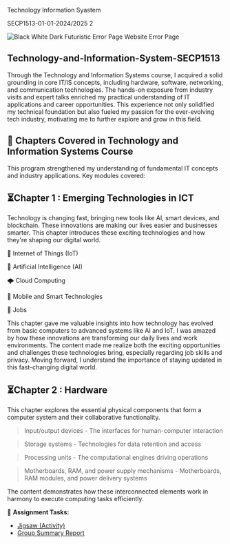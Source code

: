 Technology Information Syastem

SECP1513-01-01-2024/2025 2

![Black White Dark Futuristic Error Page Website Error Page](https://github.com/user-attachments/assets/14247e59-199f-4714-93cc-ca76d6d27ac8)


## Technology-and-Information-System-SECP1513
Through the Technology and Information Systems course, I acquired a solid grounding in core IT/IS concepts, including hardware, software, networking, and communication technologies. The hands-on exposure from industry visits and expert talks enriched my practical understanding of IT applications and career opportunities. This experience not only solidified my technical foundation but also fueled my passion for the ever-evolving tech industry, motivating me to further explore and grow in this field.

## 📎 Chapters Covered in Technology and Information Systems Course 
This program strengthened my understanding of fundamental IT concepts and industry applications. Key modules covered:

## ⏳Chapter 1 : Emerging Technologies in ICT
Technology is changing fast, bringing new tools like AI, smart devices, and blockchain. These innovations are making our lives easier and businesses smarter. This chapter introduces these exciting technologies and how they're shaping our digital world. 

🔗 Internet of Things (IoT)

🤖 Artificial Intelligence (AI)

🌩️ Cloud Computing

📱 Mobile and Smart Technologies

💼 Jobs

This chapter gave me valuable insights into how technology has evolved from basic computers to advanced systems like AI and IoT. I was amazed by how these innovations are transforming our daily lives and work environments. The content made me realize both the exciting opportunities and challenges these technologies bring, especially regarding job skills and privacy. Moving forward, I understand the importance of staying updated in this fast-changing digital world.

## ⏳Chapter 2 : Hardware
This chapter explores the essential physical components that form a computer system and their collaborative functionality.

 > Input/output devices - The interfaces for human-computer interaction

> Storage systems - Technologies for data retention and access

> Processing units - The computational engines driving operations

> Motherboards, RAM, and power supply mechanisms - Motherboards, RAM modules, and power delivery systems

The content demonstrates how these interconnected elements work in harmony to execute computing tasks efficiently.

📝 <b>Assignment Tasks:</b>
<ul>
<li><a href="https://github.com/najwazmri/Technology-Information-Syastem/blob/3925dfabf86bc4d1e656810aa628667e7ab10dd8/GROUP%20ASSIGNMENT%20GROUP%202/GROUP%204%20(%20STORAGE%20DEVICES).pdf">Jigsaw (Activity)</a></li>

<li><a href="https://github.com/najwazmri/Technology-Information-Syastem/blob/3925dfabf86bc4d1e656810aa628667e7ab10dd8/INDIVIDUAL%20ASSIGNMENT%20TIS/SYAHIDATUL%20NAJWA%20(SX241889ECJHF01).pdf">Group Summary Report</a></li>


